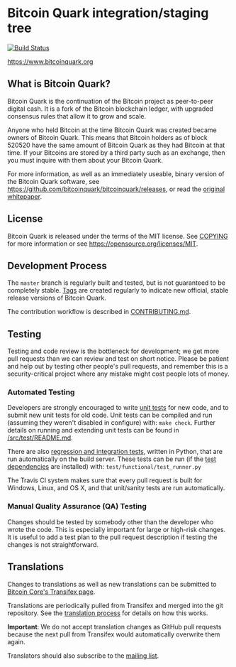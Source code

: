 Bitcoin Quark integration/staging tree
=====================================

[![Build Status](https://travis-ci.org/bitcoinquark/bitcoin.svg?branch=master)](https://travis-ci.org/bitcoinquark/bitcoin)

https://www.bitcoinquark.org

What is Bitcoin Quark?
----------------

Bitcoin Quark is the continuation of the Bitcoin project as peer-to-peer digital cash. 
It is a fork of the Bitcoin blockchain ledger, with upgraded consensus rules that allow it to grow and scale.

Anyone who held Bitcoin at the time Bitcoin Quark was created became owners of Bitcoin Quark. 
This means that Bitcoin holders as of block 520520 have the same amount of Bitcoin Quark as they had Bitcoin at that time. 
If your Bitcoins are stored by a third party such as an exchange, then you must inquire with them about your Bitcoin Quark.

For more information, as well as an immediately useable, binary version of
the Bitcoin Quark software, see https://github.com/bitcoinquark/bitcoinquark/releases, or read the
[original whitepaper](https://bitcoincore.org/bitcoin.pdf).

License
-------

Bitcoin Quark is released under the terms of the MIT license. See [COPYING](COPYING) for more
information or see https://opensource.org/licenses/MIT.

Development Process
-------------------

The `master` branch is regularly built and tested, but is not guaranteed to be
completely stable. [Tags](https://github.com/bitcoinquark/bitcoinquark/tags) are created
regularly to indicate new official, stable release versions of Bitcoin Quark.

The contribution workflow is described in [CONTRIBUTING.md](CONTRIBUTING.md).

Testing
-------

Testing and code review is the bottleneck for development; we get more pull
requests than we can review and test on short notice. Please be patient and help out by testing
other people's pull requests, and remember this is a security-critical project where any mistake might cost people
lots of money.

### Automated Testing

Developers are strongly encouraged to write [unit tests](src/test/README.md) for new code, and to
submit new unit tests for old code. Unit tests can be compiled and run
(assuming they weren't disabled in configure) with: `make check`. Further details on running
and extending unit tests can be found in [/src/test/README.md](/src/test/README.md).

There are also [regression and integration tests](/test), written
in Python, that are run automatically on the build server.
These tests can be run (if the [test dependencies](/test) are installed) with: `test/functional/test_runner.py`

The Travis CI system makes sure that every pull request is built for Windows, Linux, and OS X, and that unit/sanity tests are run automatically.

### Manual Quality Assurance (QA) Testing

Changes should be tested by somebody other than the developer who wrote the
code. This is especially important for large or high-risk changes. It is useful
to add a test plan to the pull request description if testing the changes is
not straightforward.

Translations
------------

Changes to translations as well as new translations can be submitted to
[Bitcoin Core's Transifex page](https://www.transifex.com/projects/p/bitcoin/).

Translations are periodically pulled from Transifex and merged into the git repository. See the
[translation process](doc/translation_process.md) for details on how this works.

**Important**: We do not accept translation changes as GitHub pull requests because the next
pull from Transifex would automatically overwrite them again.

Translators should also subscribe to the [mailing list](https://groups.google.com/forum/#!forum/bitcoin-translators).
